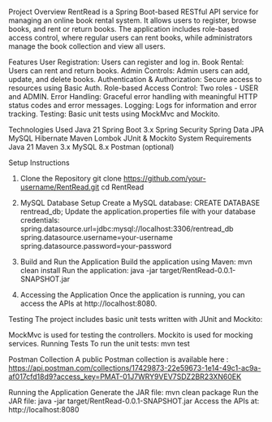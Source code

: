Project Overview
RentRead is a Spring Boot-based RESTful API service for managing an online book rental system. It allows users to register, browse books, and rent or return books. The application includes role-based access control, where regular users can rent books, while administrators manage the book collection and view all users.

Features
User Registration: Users can register and log in.
Book Rental: Users can rent and return books.
Admin Controls: Admin users can add, update, and delete books.
Authentication & Authorization: Secure access to resources using Basic Auth.
Role-based Access Control: Two roles - USER and ADMIN.
Error Handling: Graceful error handling with meaningful HTTP status codes and error messages.
Logging: Logs for information and error tracking.
Testing: Basic unit tests using MockMvc and Mockito.


Technologies Used
Java 21
Spring Boot 3.x
Spring Security
Spring Data JPA
MySQL
Hibernate
Maven
Lombok
JUnit & Mockito
System Requirements
Java 21
Maven 3.x
MySQL 8.x
Postman (optional)


Setup Instructions
1. Clone the Repository
git clone https://github.com/your-username/RentRead.git
cd RentRead

2. MySQL Database Setup
Create a MySQL database:
CREATE DATABASE rentread_db;
Update the application.properties file with your database credentials:
spring.datasource.url=jdbc:mysql://localhost:3306/rentread_db
spring.datasource.username=your-username
spring.datasource.password=your-password

3. Build and Run the Application
Build the application using Maven:
mvn clean install
Run the application:
java -jar target/RentRead-0.0.1-SNAPSHOT.jar

4. Accessing the Application
Once the application is running, you can access the APIs at http://localhost:8080.



Testing
The project includes basic unit tests written with JUnit and Mockito:

MockMvc is used for testing the controllers.
Mockito is used for mocking services.
Running Tests
To run the unit tests:
mvn test


Postman Collection
A public Postman collection is available here :  https://api.postman.com/collections/17429873-22e59673-1e14-49c1-ac9a-af017cfd18d9?access_key=PMAT-01J7WRY9VEV7SDZ2BR23XN60EK



Running the Application
Generate the JAR file:
mvn clean package
Run the JAR file:
java -jar target/RentRead-0.0.1-SNAPSHOT.jar
Access the APIs at:
http://localhost:8080